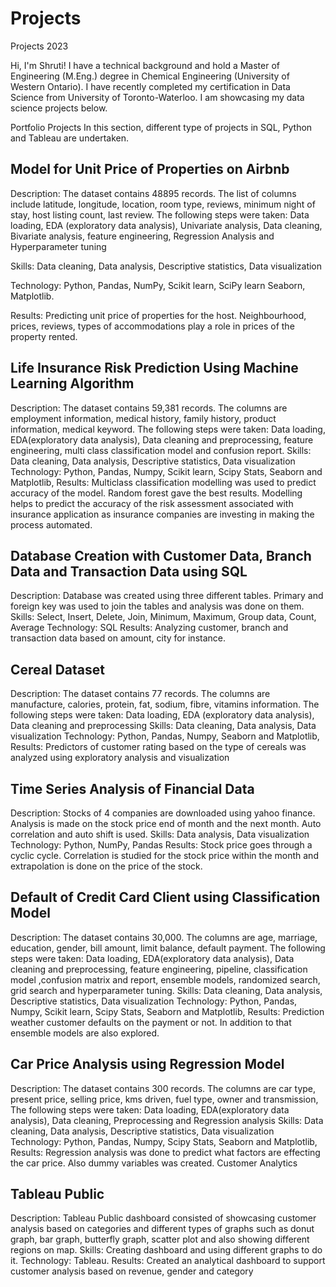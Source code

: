 # Projects
Projects 2023

Hi, I'm Shruti! I have a technical background and hold a Master of Engineering (M.Eng.) degree in Chemical Engineering (University of Western Ontario). I have recently completed my certification in Data Science from University of Toronto-Waterloo. I am showcasing my data science projects below.

Portfolio Projects
In this section, different type of projects in SQL, Python and Tableau are undertaken. 

## Model for Unit Price of Properties on Airbnb

Description: The dataset contains 48895 records. The list of columns include latitude, longitude, location, room type, reviews, minimum night of stay, host listing count, last review. The following steps were taken: Data loading, EDA (exploratory data analysis), Univariate analysis, Data cleaning, Bivariate analysis, feature engineering, Regression Analysis and Hyperparameter tuning 

Skills: Data cleaning, Data analysis, Descriptive statistics, Data visualization

Technology: Python, Pandas, NumPy, Scikit learn, SciPy learn Seaborn, Matplotlib.

Results: Predicting unit price of properties for the host. Neighbourhood, prices, reviews, types of accommodations play a role in prices of the     property rented. 


## Life Insurance Risk Prediction Using Machine Learning Algorithm 
Description: The dataset contains 59,381 records. The columns are employment information, medical history, family history, product information, medical keyword. The following steps were taken: Data loading, EDA(exploratory data analysis), Data cleaning and preprocessing, feature engineering, multi class classification model and confusion report. 
Skills: Data cleaning, Data analysis, Descriptive statistics, Data visualization
Technology: Python, Pandas, Numpy, Scikit learn, Scipy Stats, Seaborn and Matplotlib, 
Results: Multiclass classification modelling was used to predict accuracy of the model. Random forest gave the best results.  Modelling helps to predict the accuracy of the risk assessment associated with insurance application as insurance companies are investing in making the process automated. 

## Database Creation with Customer Data, Branch Data and Transaction Data using SQL
Description: Database was created using three different tables. Primary and foreign key was used to join the tables and analysis was done on them. 
Skills: Select, Insert, Delete, Join, Minimum, Maximum, Group data, Count, Average
Technology: SQL 
Results:  Analyzing customer, branch and transaction data based on amount, city for instance.

## Cereal Dataset
Description: The dataset contains 77 records. The columns are manufacture, calories, protein, fat, sodium, fibre, vitamins information. The following steps were taken: Data loading, EDA (exploratory data analysis), Data cleaning and preprocessing
Skills: Data cleaning, Data analysis, Data visualization
Technology: Python, Pandas, Numpy, Seaborn and Matplotlib, 
Results: Predictors of customer rating based on the type of cereals was analyzed using exploratory analysis and visualization

## Time Series Analysis of Financial Data
Description:  Stocks of 4 companies are downloaded using yahoo finance. Analysis is made on the stock price end of month and the next month. Auto correlation and auto shift is used. 
Skills: Data analysis, Data visualization
Technology: Python, NumPy, Pandas
Results: Stock price goes through a cyclic cycle. Correlation is studied for the stock price within the month and extrapolation is done on the price of the stock.


## Default of Credit Card Client using Classification Model 
Description: The dataset contains 30,000. The columns are age, marriage, education, gender, bill amount, limit balance, default payment. The following steps were taken: Data loading, EDA(exploratory data analysis), Data cleaning and preprocessing, feature engineering, pipeline, classification model ,confusion matrix and report, ensemble models, randomized search, grid search and hyperparameter tuning. 
Skills: Data cleaning, Data analysis, Descriptive statistics, Data visualization
Technology: Python, Pandas, Numpy, Scikit learn, Scipy Stats, Seaborn and Matplotlib, 
Results: Prediction weather customer defaults on the payment or not. In addition to that ensemble models are also explored. 


## Car Price Analysis using Regression Model  
Description: The dataset contains 300 records. The columns are car type, present price, selling price, kms driven, fuel type, owner and transmission, The following steps were taken: Data loading, EDA(exploratory data analysis), Data cleaning, Preprocessing and Regression analysis
Skills: Data cleaning, Data analysis, Descriptive statistics, Data visualization
Technology: Python, Pandas, Numpy, Scipy Stats, Seaborn and Matplotlib, 
Results: Regression analysis was done to predict what factors are effecting the car price. Also dummy variables was created. 
Customer Analytics

## Tableau Public
Description: Tableau Public dashboard consisted of showcasing  customer analysis based on categories and different types of graphs such as donut graph, bar graph, butterfly graph, scatter plot and also showing different regions on map. 
Skills: Creating dashboard and using different graphs to do it. 
Technology: Tableau.
Results: Created an analytical dashboard to support customer analysis based on revenue, gender and category

